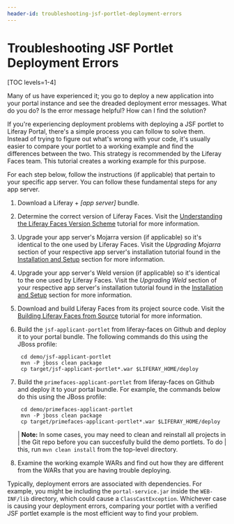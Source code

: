 ```yaml
---
header-id: troubleshooting-jsf-portlet-deployment-errors
---
```


# Troubleshooting JSF Portlet Deployment Errors

[TOC levels=1-4]

Many of us have experienced it; you go to deploy a new application into your
portal instance and see the dreaded deployment error messages. What do you do?
Is the error message helpful? How can I find the solution?

If you're experiencing deployment problems with deploying a JSF portlet to
Liferay Portal, there's a simple process you can follow to solve them. Instead 
of trying to figure out what's wrong with your code, it's usually easier to 
compare your portlet to a working example and find the differences between the 
two. This strategy is recommended by the Liferay Faces team. This tutorial 
creates a working example for this purpose. 

For each step below, follow the instructions (if applicable) that pertain to
your specific app server. You can follow these fundamental steps for any app
server.

1. Download a Liferay + *[app server]* bundle.

2. Determine the correct version of Liferay Faces. Visit the
   [Understanding the Liferay Faces Version Scheme](/docs/6-2/tutorials/-/knowledge_base/t/understanding-the-liferay-faces-version-scheme)
   tutorial for more information.

3. Upgrade your app server's Mojarra version (if applicable) so it's identical
   to the one used by Liferay Faces. Visit the *Upgrading Mojarra* section of
   your respective app server's installation tutorial found in the
   [Installation and Setup](/docs/6-2/deploy/-/knowledge_base/d/installation-and-setup)
   section for more information.

4. Upgrade your app server's Weld version (if applicable) so it's identical
   to the one used by Liferay Faces. Visit the *Upgrading Weld* section of
   your respective app server's installation tutorial found in the
   [Installation and Setup](/docs/6-2/deploy/-/knowledge_base/d/installation-and-setup)
   section for more information.

5. Download and build Liferay Faces from its project source code. Visit the
   [Building Liferay Faces from Source](/docs/6-2/tutorials/-/knowledge_base/t/building-liferay-faces-from-source)
   tutorial for more information.

6. Build the `jsf-applicant-portlet` from liferay-faces on Github and deploy it to your
   portal bundle. The following commands do this using the JBoss profile:

        cd demo/jsf-applicant-portlet
        mvn -P jboss clean package
        cp target/jsf-applicant-portlet*.war $LIFERAY_HOME/deploy

7. Build the `primefaces-applicant-portlet` from liferay-faces on Github and
   deploy it to your portal bundle. For example, the commands below do this
   using the JBoss profile:

        cd demo/primefaces-applicant-portlet
        mvn -P jboss clean package
        cp target/primefaces-applicant-portlet*.war $LIFERAY_HOME/deploy

    | **Note:** In some cases, you may need to clean and reinstall all projects in
    | the Git repo before you can succesfully build the demo portlets. To do
    | this, run `mvn clean install` from the top-level directory.

8. Examine the working example WARs and find out how they are different from the
   WARs that you are having trouble deploying.

Typically, deployment errors are associated with dependencies. For example, you
might be including the `portal-service.jar` inside the `WEB-INF/lib` directory,
which could cause a `ClassCastException`. Whichever case is causing your
deployment errors, comparing your portlet with a verified JSF portlet example is
the most efficient way to find your problem.
